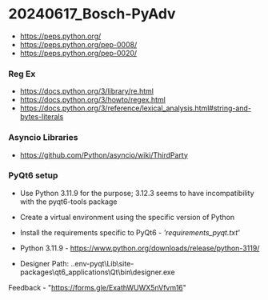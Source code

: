 # 20240617_Bosch-PyAdv

* https://peps.python.org/
* https://peps.python.org/pep-0008/
* https://peps.python.org/pep-0020/

### Reg Ex
* https://docs.python.org/3/library/re.html
* https://docs.python.org/3/howto/regex.html
* https://docs.python.org/3/reference/lexical_analysis.html#string-and-bytes-literals


### Asyncio Libraries
* https://github.com/Python/asyncio/wiki/ThirdParty 

### PyQt6 setup
* Use Python 3.11.9 for the purpose; 3.12.3 seems to have incompatibility with the pyqt6-tools package
* Create a virtual environment using the specific version of Python
* Install the requirements specific to PyQt6 - *'requirements_pyqt.txt'*

* Python 3.11.9 - https://www.python.org/downloads/release/python-3119/

* Designer Path: .\.env-pyqt\Lib\site-packages\qt6_applications\Qt\bin\designer.exe

Feedback - "https://forms.gle/ExathWUWX5nVfvm16"